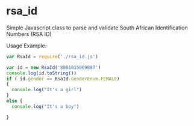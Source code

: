 # rsa_id
Simple Javascript class to parse and validate South African Identification Numbers (RSA ID)

Usage Example:

```javascript
var RsaId = require('./rsa_id.js')

var id = new RsaId('8001015009087')
console.log(id.toString())
if ( id.gender == RsaId.GenderEnum.FEMALE)
{
  console.log("It's a girl")
}
else {
  console.log("It's a boy")

}
```

